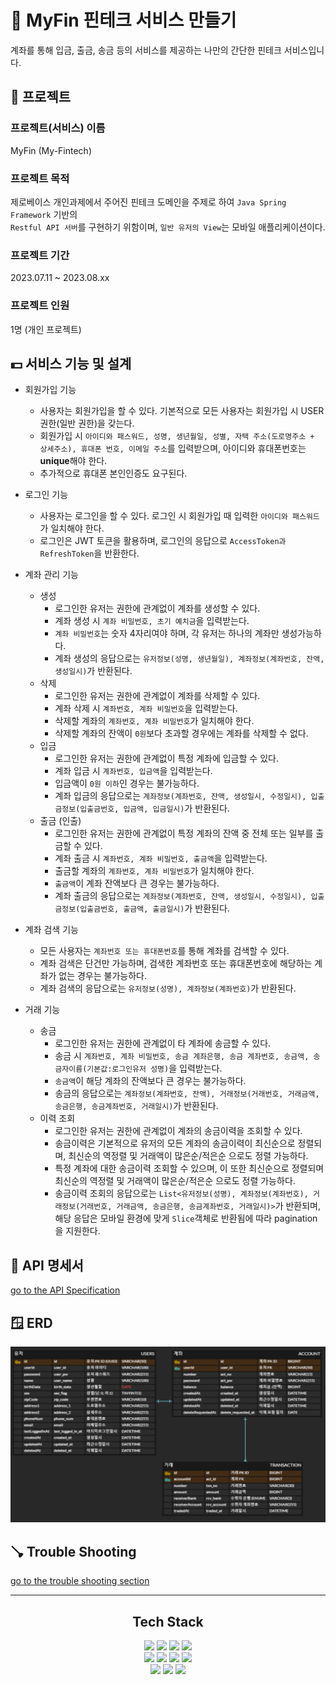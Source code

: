 # 🏦 MyFin 핀테크 서비스 만들기
계좌를 통해 입금, 출금, 송금 등의 서비스를 제공하는 나만의 간단한 핀테크 서비스입니다. 

## 🏢 프로젝트
### 프로젝트(서비스) 이름
MyFin (My-Fintech)
### 프로젝트 목적
제로베이스 개인과제에서 주어진 핀테크 도메인을 주제로 하여 `Java Spring Framework` 기반의  
`Restful API 서버`를 구현하기 위함이며, `일반 유저의 View`는 모바일 애플리케이션이다.

### 프로젝트 기간
2023.07.11 ~ 2023.08.xx

### 프로젝트 인원
1명 (개인 프로젝트)

## 💵 서비스 기능 및 설계
- 회원가입 기능
  - 사용자는 회원가입을 할 수 있다. 기본적으로 모든 사용자는 회원가입 시 USER 권한(일반 권한)을 갖는다.
  - 회원가입 시 `아이디와 패스워드, 성명, 생년월일, 성별, 자택 주소(도로명주소 + 상세주소), 휴대폰 번호, 이메일 주소`를 입력받으며, 아이디와 휴대폰번호는 **unique**해야 한다.
  - 추가적으로 휴대폰 본인인증도 요구된다.  
    

- 로그인 기능
  - 사용자는 로그인을 할 수 있다. 로그인 시 회원가입 때 입력한 `아이디와 패스워드`가 일치해야 한다.
  - 로그인은 JWT 토큰을 활용하며, 로그인의 응답으로 `AccessToken과 RefreshToken`을 반환한다.


- 계좌 관리 기능
  - 생성
    - 로그인한 유저는 권한에 관계없이 계좌를 생성할 수 있다.
    - 계좌 생성 시 `계좌 비밀번호, 초기 예치금`을 입력받는다.
    - `계좌 비밀번호`는 숫자 4자리여야 하며, 각 유저는 하나의 계좌만 생성가능하다.
    - 계좌 생성의 응답으로는 `유저정보(성명, 생년월일), 계좌정보(계좌번호, 잔액, 생성일시)`가 반환된다.
  - 삭제
    - 로그인한 유저는 권한에 관계없이 계좌를 삭제할 수 있다.
    - 계좌 삭제 시 `계좌번호, 계좌 비밀번호`을 입력받는다.
    - 삭제할 계좌의 `계좌번호, 계좌 비밀번호`가 일치해야 한다.
    - 삭제할 계좌의 잔액이 `0원`보다 초과할 경우에는 계좌를 삭제할 수 없다.
  - 입금
    - 로그인한 유저는 권한에 관계없이 특정 계좌에 입금할 수 있다.
    - 계좌 입금 시 `계좌번호, 입금액`을 입력받는다.
    - 입금액이 `0원 이하`인 경우는 불가능하다.
    - 계좌 입금의 응답으로는 `계좌정보(계좌번호, 잔액, 생성일시, 수정일시), 입출금정보(입출금번호, 입금액, 입금일시)`가 반환된다.
  - 출금 (인출)
    - 로그인한 유저는 권한에 관계없이 특정 계좌의 잔액 중 전체 또는 일부를 출금할 수 있다.
    - 계좌 출금 시 `계좌번호, 계좌 비밀번호, 출금액`을 입력받는다.
    - 출금할 계좌의 `계좌번호, 계좌 비밀번호`가 일치해야 한다.
    - `출금액`이 계좌 잔액보다 큰 경우는 불가능하다.
    - 계좌 출금의 응답으로는 `계좌정보(계좌번호, 잔액, 생성일시, 수정일시), 입출금정보(입출금번호, 출금액, 출금일시)`가 반환된다.


- 계좌 검색 기능
  - 모든 사용자는 `계좌번호 또는 휴대폰번호`를 통해 계좌를 검색할 수 있다.
  - 계좌 검색은 단건만 가능하며, 검색한 계좌번호 또는 휴대폰번호에 해당하는 계좌가 없는 경우는 불가능하다.
  - 계좌 검색의 응답으로는 `유저정보(성명), 계좌정보(계좌번호)`가 반환된다.


- 거래 기능
  - 송금
    - 로그인한 유저는 권한에 관계없이 타 계좌에 송금할 수 있다.
    - 송금 시 `계좌번호, 계좌 비밀번호, 송금 계좌은행, 송금 계좌번호, 송금액, 송금자이름(기본값:로그인유저 성명)`을 입력받는다.
    - `송금액`이 해당 계좌의 잔액보다 큰 경우는 불가능하다.
    - 송금의 응답으로는 `계좌정보(계좌번호, 잔액), 거래정보(거래번호, 거래금액, 송금은행, 송금계좌번호, 거래일시)`가 반환된다.
  - 이력 조회
    - 로그인한 유저는 권한에 관계없이 계좌의 송금이력을 조회할 수 있다.
    - 송금이력은 기본적으로 유저의 모든 계좌의 송금이력이 최신순으로 정렬되며, 최신순의 역정렬 및 거래액이 많은순/적은순 으로도 정렬 가능하다.
    - 특정 계좌에 대한 송금이력 조회할 수 있으며, 이 또한 최신순으로 정렬되며 최신순의 역정렬 및 거래액이 많은순/적은순 으로도 정렬 가능하다.
    - 송금이력 조회의 응답으로는 `List<유저정보(성명), 계좌정보(계좌번호), 거래정보(거래번호, 거래금액, 송금은행, 송금계좌번호, 거래일시)>`가 반환되며, 해당 응답은 모바일 환경에 맞게 `Slice`객체로 반환됨에 따라 pagination 을 지원한다.

## 📃 API 명세서
[go to the API Specification](docs/API_Specification.md)

## 🪟 ERD
![ERD](docs/img/MyFin-ERD.png)

## 🪠 Trouble Shooting
[go to the trouble shooting section](docs/Trouble_Shooting.md)

***

<div align=center style="flex-direction: column">
  <h2>Tech Stack</h2>
  <div class="img-container-1">
    <img src="https://img.shields.io/badge/java_JDK17-007396?style=for-the-badge&logo=java&logoColor=white"> 
    <img src="https://img.shields.io/badge/gradle-02303A?style=for-the-badge&logo=gradle&logoColor=white"> 
    <img src="https://img.shields.io/badge/spring_boot_3-6DB33F?style=for-the-badge&logo=springboot&logoColor=white"> 
    <img src="https://img.shields.io/badge/spring_security-6DB33F?style=for-the-badge&logo=springsecurity&logoColor=white">
  </div>
  <div class="img-container-2">
    <img src="https://img.shields.io/badge/docker-2496ED?style=for-the-badge&logo=docker&logoColor=white"> 
    <img src="https://img.shields.io/badge/maria_db-1F305F?style=for-the-badge&logo=mariaDB&logoColor=white"> 
    <img src="https://img.shields.io/badge/amazon_aws-232F3E?style=for-the-badge&logo=amazonaws&logoColor=white">
    <img src="https://img.shields.io/badge/amazon_ec2-FF9900?style=for-the-badge&logo=amazonec2&logoColor=white">
  </div>
  <div class="img-container-3">
    <img src="https://img.shields.io/badge/git-F05032?style=for-the-badge&logo=git&logoColor=white">
    <img src="https://img.shields.io/badge/github-181717?style=for-the-badge&logo=github&logoColor=white">
    <img src="https://img.shields.io/badge/postman-FF6C37?style=for-the-badge&logo=postman&logoColor=white">
  </div>
</div>

